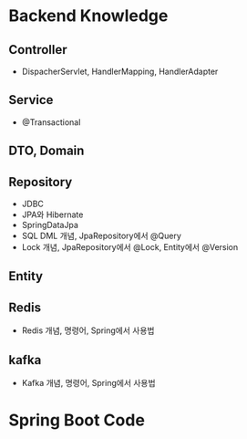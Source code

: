 # Backend Knowledge

## Controller
- DispacherServlet, HandlerMapping, HandlerAdapter

## Service
- @Transactional

## DTO, Domain

## Repository
- JDBC
- JPA와 Hibernate
- SpringDataJpa 
- SQL DML 개념, JpaRepository에서 @Query
- Lock 개념, JpaRepository에서 @Lock, Entity에서 @Version

## Entity


## Redis
- Redis 개념, 명령어, Spring에서 사용법

## kafka
- Kafka 개념, 명령어, Spring에서 사용법

# Spring Boot Code 